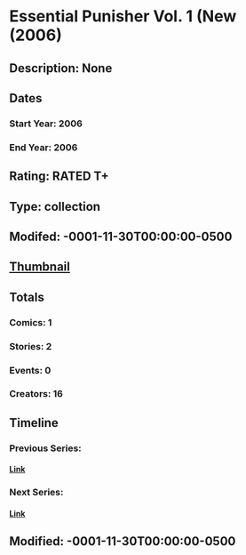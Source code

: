 # Essential Punisher Vol. 1 (New (2006)
## Description: None
## Dates
### Start Year: 2006
### End Year: 2006
## Rating: RATED T+
## Type: collection
## Modifed: -0001-11-30T00:00:00-0500
## [Thumbnail](http://i.annihil.us/u/prod/marvel/i/mg/9/60/4bb892afd3282.jpg)
## Totals
### Comics: 1
### Stories: 2
### Events: 0
### Creators: 16
## Timeline
### Previous Series: 
#### [Link]()
### Next Series: 
#### [Link]()
## Modified: -0001-11-30T00:00:00-0500